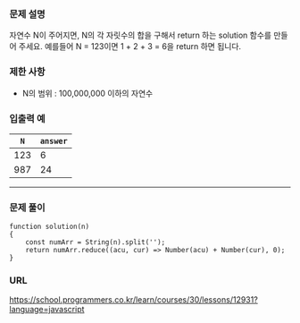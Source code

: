 ### 문제 설명
자연수 N이 주어지면, N의 각 자릿수의 합을 구해서 return 하는 solution 함수를 만들어 주세요.
예를들어 N = 123이면 1 + 2 + 3 = 6을 return 하면 됩니다.

### 제한 사항
- N의 범위 : 100,000,000 이하의 자연수

### 입출력 예
| `N`  | `answer` |
| ------------- | ------------- |
| 123  | 6  |
| 987  | 24  |

---

### 문제 풀이
```
function solution(n)
{
    const numArr = String(n).split('');
    return numArr.reduce((acu, cur) => Number(acu) + Number(cur), 0);
}
```

### URL
https://school.programmers.co.kr/learn/courses/30/lessons/12931?language=javascript